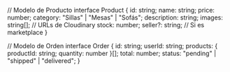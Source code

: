 // Modelo de Producto
interface Product {
id: string;
name: string;
price: number;
category: "Sillas" | "Mesas" | "Sofás";
description: string;
images: string[]; // URLs de Cloudinary
stock: number;
seller?: string; // Si es marketplace
}

// Modelo de Orden
interface Order {
id: string;
userId: string;
products: { productId: string; quantity: number }[];
total: number;
status: "pending" | "shipped" | "delivered";
}
